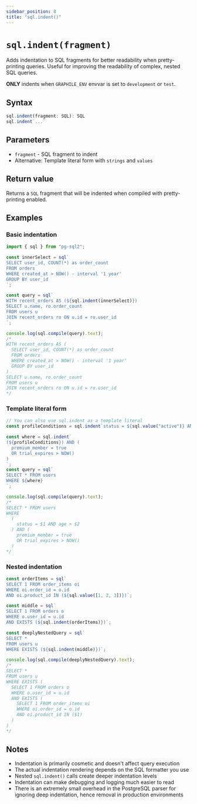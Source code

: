 ```yaml
---
sidebar_position: 8
title: "sql.indent()"
---
```


# `sql.indent(fragment)`

Adds indentation to SQL fragments for better readability when pretty-printing
queries. Useful for improving the readability of complex, nested SQL queries.

**ONLY** indents when `GRAPHILE_ENV` envvar is set to `development` or `test`.

## Syntax

```ts
sql.indent(fragment: SQL): SQL
sql.indent`...`
```

## Parameters

- `fragment` - SQL fragment to indent
- Alternative: Template literal form with `strings` and `values`

## Return value

Returns a `SQL` fragment that will be indented when compiled with
pretty-printing enabled.

## Examples

### Basic indentation

```js
import { sql } from "pg-sql2";

const innerSelect = sql`
SELECT user_id, COUNT(*) as order_count
FROM orders
WHERE created_at > NOW() - interval '1 year'
GROUP BY user_id
`;

const query = sql`
WITH recent_orders AS (${sql.indent(innerSelect)})
SELECT u.name, ro.order_count
FROM users u
JOIN recent_orders ro ON u.id = ro.user_id
`;

console.log(sql.compile(query).text);
/*
WITH recent_orders AS (
  SELECT user_id, COUNT(*) as order_count
  FROM orders
  WHERE created_at > NOW() - interval '1 year'
  GROUP BY user_id
)
SELECT u.name, ro.order_count
FROM users u
JOIN recent_orders ro ON u.id = ro.user_id
*/
```

### Template literal form

```js
// You can also use sql.indent as a template literal
const profileConditions = sql.indent`status = ${sql.value("active")} AND age > ${sql.value(18)}`;

const where = sql.indent`
(${profileConditions}) AND (
  premium_member = true
  OR trial_expires > NOW()
)
`;
const query = sql`
SELECT * FROM users
WHERE ${where}
`;

console.log(sql.compile(query).text);
/*
SELECT * FROM users
WHERE 
  (
    status = $1 AND age > $2
  ) AND (
    premium_member = true
    OR trial_expires > NOW()
  )
*/
```

### Nested indentation

```js
const orderItems = sql`
SELECT 1 FROM order_items oi
WHERE oi.order_id = o.id
AND oi.product_id IN (${sql.value([1, 2, 3])})`;

const middle = sql`
SELECT 1 FROM orders o
WHERE o.user_id = u.id
AND EXISTS (${sql.indent(orderItems)})`;

const deeplyNestedQuery = sql`
SELECT *
FROM users u
WHERE EXISTS (${sql.indent(middle)})`;

console.log(sql.compile(deeplyNestedQuery).text);
/*
SELECT *
FROM users u
WHERE EXISTS (
  SELECT 1 FROM orders o
  WHERE o.user_id = u.id
  AND EXISTS (
    SELECT 1 FROM order_items oi
    WHERE oi.order_id = o.id
    AND oi.product_id IN ($1)
  )
)
*/
```

## Notes

- Indentation is primarily cosmetic and doesn't affect query execution
- The actual indentation rendering depends on the SQL formatter you use
- Nested `sql.indent()` calls create deeper indentation levels
- Indentation can make debugging and logging much easier to read
- There is an extremely small overhead in the PostgreSQL parser for ignoring
  deep indentation, hence removal in production environments
